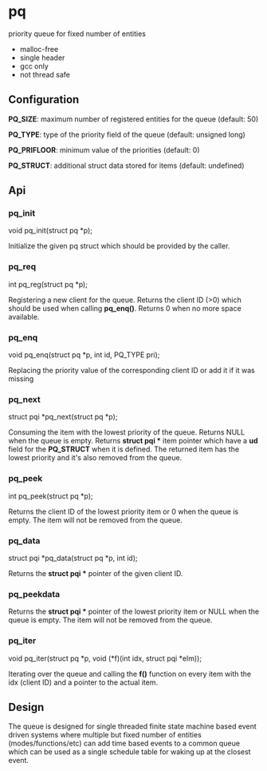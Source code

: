 # pq
priority queue for fixed number of entities

- malloc-free
- single header
- gcc only
- not thread safe

## Configuration

__PQ_SIZE__: maximum number of registered entities for the queue (default: 50)

__PQ_TYPE__: type of the priority field of the queue (default: unsigned long)

__PQ_PRIFLOOR__: minimum value of the priorities (default: 0)

__PQ_STRUCT__: additional struct data stored for items (default: undefined)

## Api

### pq_init

void pq_init(struct pq *p);

Initialize the given pq struct which should be provided by the caller.

### pq_req

int pq_reg(struct pq *p);

Registering a new client for the queue. Returns the client ID (>0) which should be used when calling
__pq_enq()__. Returns 0 when no more space available.

### pq_enq

void pq_enq(struct pq *p, int id, PQ_TYPE pri);

Replacing the priority value of the corresponding client ID or add it if it was missing

### pq_next

struct pqi *pq_next(struct pq *p);

Consuming the item with the lowest priority of the queue. Returns
NULL when the queue is empty. Returns __struct pqi *__ item pointer which
have a __ud__ field for the __PQ_STRUCT__ when it is defined.
The returned item has the lowest priority and it's also removed from the queue.

### pq_peek

int pq_peek(struct pq *p);

Returns the client ID of the lowest priority item or 0 when the queue is
empty. The item will not be removed from the queue.

### pq_data

struct pqi *pq_data(struct pq *p, int id);

Returns the __struct pqi *__ pointer of the given client ID.

### pq_peekdata

Returns the __struct pqi *__ pointer of the lowest priority item or NULL when the queue is
empty. The item will not be removed from the queue.

### pq_iter

void pq_iter(struct pq *p, void (*f)(int idx, struct pqi *elm));

Iterating over the queue and calling the __f()__ function on every item with the idx (client ID) and a pointer to the actual
item.

## Design

The queue is designed for single threaded finite state machine based event driven systems where multiple but fixed number of
entities (modes/functions/etc) can add time based events to a common queue which can be used as a single schedule table for 
waking up at the closest event.
